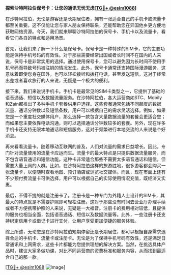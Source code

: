 **探索沙特阿拉伯保号卡：让您的通讯无忧无虑[[TG💪+ @esim1088](https://t.me/s/esim1088)]**

在沙特阿拉伯，无论是游客还是长期居住者，拥有一张适合自己的手机卡或流量卡都至关重要。这不仅能让您与家人朋友保持联系，还能帮助您在异国他乡更方便地获取网络资源。今天，我们就来聊聊沙特阿拉伯的保号卡、手机卡以及流量卡，看看它们各自的特点和适用场景。

首先，让我们来了解一下什么是保号卡。保号卡是一种特殊的SIM卡，它的主要功能是保持手机号码的有效性。对于那些需要经常出国或者长时间不在国内的人来说，保号卡是非常实用的选择。通过使用保号卡，您可以避免因为长时间不使用手机号码而导致号码被注销的情况发生。此外，保号卡通常还支持国际漫游服务，这意味着即使您身在国外，也可以轻松接听和拨打电话，甚至发送短信。这对于经常出差或者喜欢旅行的人来说，无疑是一个极大的便利。

接下来，我们来说说手机卡。手机卡是最常见的SIM卡类型之一，它提供了基础的语音通话、短信以及数据流量服务。在沙特阿拉伯，各大运营商如STC、Mobily和Zain都推出了多种手机卡套餐供用户选择。这些套餐通常包括不同额度的数据流量、通话分钟数以及短信条数，用户可以根据自己的需求灵活选择。例如，如果您是一个重度社交媒体用户，那么选择一款包含大量数据流量的套餐会更适合您；而如果您主要依靠电话沟通，则可以选择通话分钟数较多的套餐。另外，现在许多手机卡还支持无限本地通话和短信服务，这对于频繁进行本地交流的人来说是个好消息。

再来看看流量卡。随着移动互联网的普及，人们对流量的需求日益增长。因此，专门针对流量使用的流量卡应运而生。流量卡的最大特点是只提供数据流量服务，而不包含语音通话和短信功能。这种卡非常适合那些不需要太多语音通话和短信，但需要大量上网的人群。比如，在沙特阿拉伯这样的旅游胜地，很多游客都会购买一张流量卡，以便随时查看地图、预订酒店或浏览社交媒体。而且，现在市面上还有不少预付费流量卡可供选择，用户可以根据自己的实际使用情况充值，既经济又实惠。

最后，不得不提的就是注册卡了。注册卡是一种专门为外籍人士设计的SIM卡，其最大的特点就是不需要护照即可轻松注册。这对于那些没有时间去营业厅办理手续或者不方便携带护照的人来说，无疑是一大福音。注册卡的费用相对较低，且提供的服务也相当全面，包括语音通话、短信以及数据流量等。此外，一些注册卡还支持绑定信用卡或借记卡进行支付，让用户享受更加便捷的服务体验。

综上所述，无论您是在沙特阿拉伯短期停留还是长期居住，都可以根据自身需求选择合适的手机卡、流量卡或注册卡。无论是为了保持手机号码有效性，还是满足日常通讯和上网需求，这些卡片都能为您提供理想的解决方案。当然，在挑选具体产品时，建议大家多做功课，对比不同运营商的资费标准和服务内容，从而找到最适合自己的那一款。

[[TG💪+ @esim1088](https://t.me/s/esim1088) ![Image](https://i.postimg.cc/4NQfJmqS/Snipaste-2025-05-13-00-14-12.png)]